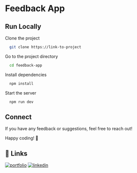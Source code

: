
# Feedback App

## Run Locally

Clone the project

```bash
  git clone https://link-to-project
```

Go to the project directory

```bash
  cd feedback-app
```

Install dependencies

```bash
  npm install
```

Start the server

```bash
  npm run dev
```

## Connect

If you have any feedback or suggestions, feel free to reach out!

Happy coding! 🚀
## 🔗 Links
[![portfolio](https://img.shields.io/badge/my_portfolio-000?style=for-the-badge&logo=ko-fi&logoColor=white)](https://navraj-singh-portfolio.vercel.app/)
[![linkedin](https://img.shields.io/badge/linkedin-0A66C2?style=for-the-badge&logo=linkedin&logoColor=white)](https://www.linkedin.com/in/navraj86/)
